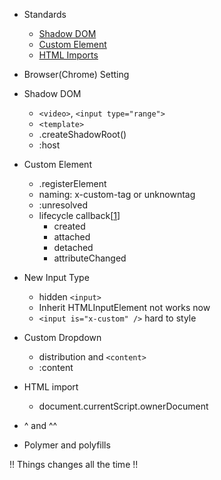 
* Standards
  * [Shadow DOM](http://www.w3.org/TR/shadow-dom/)
  * [Custom Element](http://www.w3.org/TR/custom-elements/)
  * [HTML Imports](http://www.w3.org/TR/html-imports/)

* Browser(Chrome) Setting

* Shadow DOM
  * `<video>`, `<input type="range">`
  * `<template>`
  * .createShadowRoot()
  * :host

* Custom Element
  * .registerElement
  * naming: x-custom-tag or unknowntag
  * :unresolved
  * lifecycle callback[[1][]]
    * created
    * attached
    * detached
    * attributeChanged

* New Input Type
  * hidden `<input>`
  * Inherit HTMLInputElement not works now
  * `<input is="x-custom" />` hard to style

* Custom Dropdown
  * distribution and `<content>`
  * :content

* HTML import
  * document.currentScript.ownerDocument

* ^ and ^^

* Polymer and polyfills

!! Things changes all the time !!

[1]:https://www.w3.org/Bugs/Public/show_bug.cgi?id=24314
